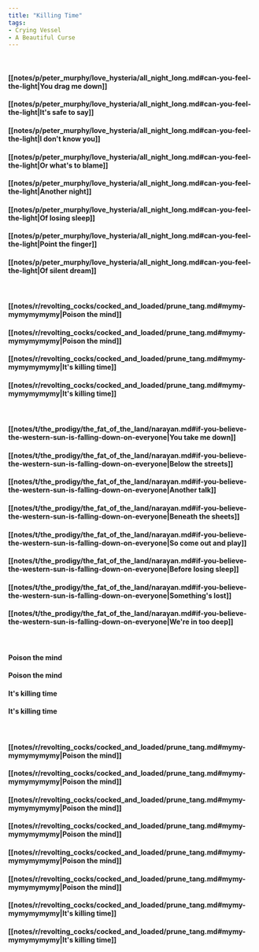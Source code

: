 ```yaml
---
title: "Killing Time"
tags:
- Crying Vessel
- A Beautiful Curse
---
```

&nbsp;
#### [[notes/p/peter_murphy/love_hysteria/all_night_long.md#can-you-feel-the-light|You drag me down]]
#### [[notes/p/peter_murphy/love_hysteria/all_night_long.md#can-you-feel-the-light|It's safe to say]]
#### [[notes/p/peter_murphy/love_hysteria/all_night_long.md#can-you-feel-the-light|I don't know you]]
#### [[notes/p/peter_murphy/love_hysteria/all_night_long.md#can-you-feel-the-light|Or what's to blame]]
#### [[notes/p/peter_murphy/love_hysteria/all_night_long.md#can-you-feel-the-light|Another night]]
#### [[notes/p/peter_murphy/love_hysteria/all_night_long.md#can-you-feel-the-light|Of losing sleep]]
#### [[notes/p/peter_murphy/love_hysteria/all_night_long.md#can-you-feel-the-light|Point the finger]]
#### [[notes/p/peter_murphy/love_hysteria/all_night_long.md#can-you-feel-the-light|Of silent dream]]
&nbsp;
#### [[notes/r/revolting_cocks/cocked_and_loaded/prune_tang.md#mymy-mymymymymy|Poison the mind]]
#### [[notes/r/revolting_cocks/cocked_and_loaded/prune_tang.md#mymy-mymymymymy|Poison the mind]]
#### [[notes/r/revolting_cocks/cocked_and_loaded/prune_tang.md#mymy-mymymymymy|It's killing time]]
#### [[notes/r/revolting_cocks/cocked_and_loaded/prune_tang.md#mymy-mymymymymy|It's killing time]]
&nbsp;
#### [[notes/t/the_prodigy/the_fat_of_the_land/narayan.md#if-you-believe-the-western-sun-is-falling-down-on-everyone|You take me down]]
#### [[notes/t/the_prodigy/the_fat_of_the_land/narayan.md#if-you-believe-the-western-sun-is-falling-down-on-everyone|Below the streets]]
#### [[notes/t/the_prodigy/the_fat_of_the_land/narayan.md#if-you-believe-the-western-sun-is-falling-down-on-everyone|Another talk]]
#### [[notes/t/the_prodigy/the_fat_of_the_land/narayan.md#if-you-believe-the-western-sun-is-falling-down-on-everyone|Beneath the sheets]]
#### [[notes/t/the_prodigy/the_fat_of_the_land/narayan.md#if-you-believe-the-western-sun-is-falling-down-on-everyone|So come out and play]]
#### [[notes/t/the_prodigy/the_fat_of_the_land/narayan.md#if-you-believe-the-western-sun-is-falling-down-on-everyone|Before losing sleep]]
#### [[notes/t/the_prodigy/the_fat_of_the_land/narayan.md#if-you-believe-the-western-sun-is-falling-down-on-everyone|Something's lost]]
#### [[notes/t/the_prodigy/the_fat_of_the_land/narayan.md#if-you-believe-the-western-sun-is-falling-down-on-everyone|We're in too deep]]
&nbsp;
#### Poison the mind
#### Poison the mind
#### It's killing time
#### It's killing time
&nbsp;
#### [[notes/r/revolting_cocks/cocked_and_loaded/prune_tang.md#mymy-mymymymymy|Poison the mind]]
#### [[notes/r/revolting_cocks/cocked_and_loaded/prune_tang.md#mymy-mymymymymy|Poison the mind]]
#### [[notes/r/revolting_cocks/cocked_and_loaded/prune_tang.md#mymy-mymymymymy|Poison the mind]]
#### [[notes/r/revolting_cocks/cocked_and_loaded/prune_tang.md#mymy-mymymymymy|Poison the mind]]
#### [[notes/r/revolting_cocks/cocked_and_loaded/prune_tang.md#mymy-mymymymymy|Poison the mind]]
#### [[notes/r/revolting_cocks/cocked_and_loaded/prune_tang.md#mymy-mymymymymy|Poison the mind]]
#### [[notes/r/revolting_cocks/cocked_and_loaded/prune_tang.md#mymy-mymymymymy|It's killing time]]
#### [[notes/r/revolting_cocks/cocked_and_loaded/prune_tang.md#mymy-mymymymymy|It's killing time]]
